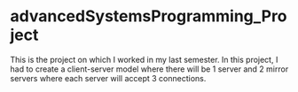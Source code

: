 # advancedSystemsProgramming_Project
This is the project on which I worked in my last semester. In this project, I had to create a client-server model where there will be 1 server and 2 mirror servers where each server will accept 3 connections.
